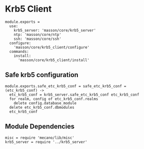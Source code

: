 
# Krb5 Client

    module.exports =
      use:
        krb5_server: 'masson/core/krb5_server'
        ntp: 'masson/core/ntp'
        ssh: 'masson/core/ssh'
      configure:
        'masson/core/krb5_client/configure'
      commands:
        install:
          'masson/core/krb5_client/install'

## Safe krb5 configuration

    module.exports.safe_etc_krb5_conf = safe_etc_krb5_conf = (etc_krb5_conf) ->
      etc_krb5_conf = krb5_server.safe_etc_krb5_conf etc_krb5_conf
      for realm, config of etc_krb5_conf.realms
        delete config.database_module
      delete etc_krb5_conf.dbmodules
      etc_krb5_conf

## Module Dependencies

    misc = require 'mecano/lib/misc'
    krb5_server = require '../krb5_server'
